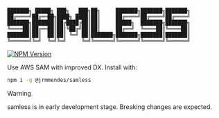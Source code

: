 ```
███████╗ █████╗ ███╗   ███╗██╗     ███████╗███████╗███████╗
██╔════╝██╔══██╗████╗ ████║██║     ██╔════╝██╔════╝██╔════╝
███████╗███████║██╔████╔██║██║     █████╗  ███████╗███████╗
╚════██║██╔══██║██║╚██╔╝██║██║     ██╔══╝  ╚════██║╚════██║
███████║██║  ██║██║ ╚═╝ ██║███████╗███████╗███████║███████║
╚══════╝╚═╝  ╚═╝╚═╝     ╚═╝╚══════╝╚══════╝╚══════╝╚══════╝
```
[![NPM Version](https://img.shields.io/npm/v/%40jrmmendes%2Fsamless)](https://www.npmjs.com/package/@jrmmendes/samless)

Use AWS SAM with improved DX. Install with:

```bash
npm i -g @jrmmendes/samless
````

> [!WARNING]
> samless is in early development stage. Breaking changes are expected.
